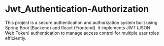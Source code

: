# Jwt_Authentication-Authorization
This project is a secure authentication and authorization system built using Spring Boot (Backend) and React (Frontend). It implements JWT (JSON Web Token) authentication to manage access control for multiple user roles efficiently.

